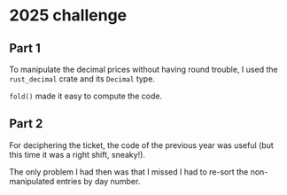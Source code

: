 # 2025 challenge

## Part 1

To manipulate the decimal prices without having round trouble, I used the `rust_decimal` crate and its `Decimal` type.

`fold()` made it easy to compute the code.

## Part 2

For deciphering the ticket, the code of the previous year was useful (but this time it was a right shift, sneaky!).

The only problem I had then was that I missed I had to re-sort the non-manipulated entries by day number.
